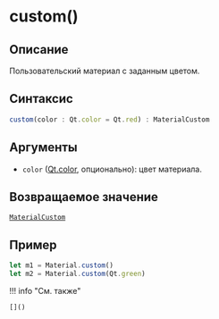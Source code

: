 # custom()

## Описание
Пользовательский материал с заданным цветом.

## Синтаксис
```javascript
custom(color : Qt.color = Qt.red) : MaterialCustom
``` 

## Аргументы
- `color` ([Qt.color](), опционально): цвет материала.

## Возвращаемое значение
[`MaterialCustom`]()

## Пример
``` javascript linenums="1"
let m1 = Material.custom()
let m2 = Material.custom(Qt.green)
``` 

!!! info "См. также"

    []()
